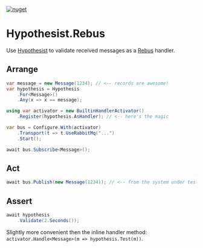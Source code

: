 [![nuget](https://img.shields.io/nuget/v/Hypothesist.Rebus.svg)](https://www.nuget.org/packages/Hypothesist.Rebus/)

# Hypothesist.Rebus

Use [Hypothesist](https://nuget.org/packages/hypothesist) to validate received messages as a [Rebus](https://github.com/rebus-org/) handler.

## Arrange

```c#
var message = new Message(1234); // <-- records are awesome!
var hypothesis = Hypothesis
    .For<Message>()
    .Any(x => x == message);
```

```c#
using var activator = new BuiltinHandlerActivator()
    .Register(hypothesis.AsHandler); // <-- here's the magic

var bus = Configure.With(activator)
    .Transport(t => t.UseRabbitMq("...")
    .Start();

await bus.Subscribe<Message>();
```

## Act

```c#
await bus.Publish(new Message(1234)); // <-- from the system under test
```

## Assert

```c#
await hypothesis
    .Validate(2.Seconds());
```

Slightly more convenient then the inline handler method: `activator.Handle<Message>(m => hypothesis.Test(m))`.
